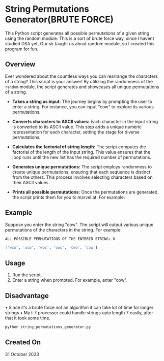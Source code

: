 # String Permutations Generator(BRUTE FORCE)

This Python script generates all possible permutations of a given string using the random module. This is a sort of brute force way, since I havent studied DSA yet, Our sir taught us about random module, so I created this program for fun.

## Overview

Ever wondered about the countless ways you can rearrange the characters of a string? This script is your answer! By utilizing the randomness of the `random` module, the script generates and showcases all unique permutations of a string.

- **Takes a string as input:** The journey begins by prompting the user to enter a string. For instance, you can input "cow" to explore its various permutations.

- **Converts characters to ASCII values:** Each character in the input string is converted to its ASCII value. This step adds a unique numeric representation for each character, setting the stage for diverse permutations.

- **Calculates the factorial of string length:** The script computes the factorial of the length of the input string. This value ensures that the loop runs until the new list has the required number of permutations.

- **Generates unique permutations:** The script employs randomness to create unique permutations, ensuring that each sequence is distinct from the others. This process involves selecting characters based on their ASCII values.

- **Prints all possible permutations:** Once the permutations are generated, the script prints them for you to marvel at. For example:

## Example
Suppose you enter the string "cow". The script will output various unique permutations of the characters in the string. For example:
```bash
ALL POSSIBLE PERMUTATIONS OF THE ENTERED STRING: 6

['wco', 'ocw', 'woc', 'owc', 'cwo', 'cow']
```

## Usage

1. Run the script.
2. Enter a string when prompted. For example, enter "cow".

## Disadvantage
• Since it's a brute force not an algorithm it can take lot of time for longer strings
• My i-7 processor could handle strings upto length 7 easily, after that it took some time.


```bash
python string_permutations_generator.py
```
## Created On
31 October 2023
